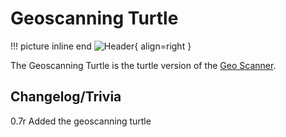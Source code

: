 # Geoscanning Turtle

!!! picture inline end
    ![Header](){ align=right }

The Geoscanning Turtle is the turtle version of the [Geo Scanner](https://docs.srendi.de/1.18/peripherals/geo_scanner/).

## Changelog/Trivia

0.7r
Added the geoscanning turtle
